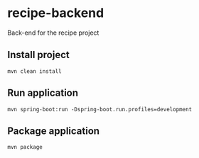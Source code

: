 # recipe-backend
Back-end for the recipe project

## Install project
```mvn clean install```

## Run application
```mvn spring-boot:run -Dspring-boot.run.profiles=development```

## Package application
```mvn package```
